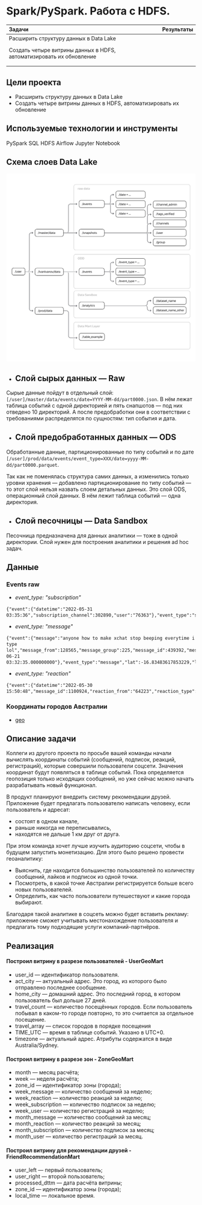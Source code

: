 # Spark/PySpark. Работа с HDFS.


| Задачи                                                                                                                                                                                      | Результаты |
| :------------------------------------------------------------------------------------------------------------------------------------------------------------------------------------------------ | :------------------- |
| Расширить структуру данных в Data Lake<P><P> Создать четыре витрины данных в HDFS, автоматизировать их обновление |                      |

## **Цели проекта**

- Расширить структуру данных в Data Lake
- Создать четыре витрины данных в HDFS, автоматизировать их обновление

## **Используемые технологии и инструменты**

PySpark
SQL
HDFS
Airflow
Jupyter Notebook

## **Схема слоев Data Lake**

![1730561409866](images/README/1730561409866.png)

* ## **Слой сырых данных — Raw**

Сырые данные пойдут в отдельный слой: `[/user]/master/data/events/date=YYYY-MM-dd/part0000.json`. В нём лежат таблица событий с одной директорией и пять снапшотов — под них отведено 10 директорий. А после предобработки они в соответствии с требованиями распределятся по сущностям: тип события и дата.

* ## **Слой предобработанных данных — ODS**

Обработанные данные, партиционированные по типу событий и по дате `[/user]/prod/data/events/event_type=XXX/date=yyyy-MM-dd/part0000.parquet`.

Так как не поменялась структура самих данных, а изменились только уровни хранения — добавлено партиционирование по типу событий — то этот слой нельзя назвать слоем детальных данных. Это слой ODS, операционный слой данных. В нём лежит таблица событий — одна директория.

* ## **Слой песочницы — Data Sandbox**

Песочница предназначена для данных аналитики — тоже в одной директории. Слой нужен для построения аналитики и решения ad hoc задач.

## Данные

### **Events raw**

* *event_type: "subscription"*

```
{"event":{"datetime":"2022-05-31 03:35:36","subscription_channel":302890,"user":"76363"},"event_type":"subscription"}
```

* *event_type: "message"*

```
{"event":{"message":"anyone how to make xchat stop beeping everytime i type lol","message_from":128565,"message_group":225,"message_id":439392,"message_to":149488,"message_ts":"2021-06-21 03:32:35.000000000"},"event_type":"message","lat":-16.83483617853229,"lon":146.36631113463545}
```

* *event_type: "reaction"*

```
{"event":{"datetime":"2022-05-30 15:50:48","message_id":1100924,"reaction_from":"64223","reaction_type":"like"},"event_type":"reaction"}
```

### Координаты городов Австралии

* [geo](geo.csv)

## Описание задачи

Коллеги из другого проекта по просьбе вашей команды начали вычислять координаты событий (сообщений, подписок, реакций, регистраций), которые совершили пользователи соцсети. Значения координат будут появляться в таблице событий. Пока определяется геопозиция только исходящих сообщений, но уже сейчас можно начать разрабатывать новый функционал.

В продукт планируют внедрить систему рекомендации друзей. Приложение будет предлагать пользователю написать человеку, если пользователь и адресат:

* состоят в одном канале,
* раньше никогда не переписывались,
* находятся не дальше 1 км друг от друга.

При этом команда хочет лучше изучить аудиторию соцсети, чтобы в будущем запустить монетизацию. Для этого было решено провести геоаналитику:

* Выяснить, где находится большинство пользователей по количеству сообщений, лайков и подписок из одной точки.
* Посмотреть, в какой точке Австралии регистрируется больше всего новых пользователей.
* Определить, как часто пользователи путешествуют и какие города выбирают.

Благодаря такой аналитике в соцсеть можно будет вставить рекламу: приложение сможет учитывать местонахождение пользователя и предлагать тому подходящие услуги компаний-партнёров.

## Реализация

#### **Построил витрину в разрезе пользователей - UserGeoMart**

* user\_id — идентификатор пользователя.
* act\_city — актуальный адрес. Это город, из которого было отправлено последнее сообщение.
* home\_city — домашний адрес. Это последний город, в котором пользователь был дольше 27 дней.
* travel\_count  — количество посещённых городов. Если пользователь побывал в каком-то      городе повторно, то это считается за отдельное посещение.
* travel\_array  — список городов в порядке посещения
* TIME\_UTC  — время в таблице событий. Указано в UTC+0.
* timezone  — актуальный адрес. Атрибуты содержатся в виде Australia/Sydney.

#### **Построил витрину в разрезе зон - ZoneGeoMart**

* month — месяц расчёта;
* week  — неделя расчёта;
* zone\_id  — идентификатор зоны (города);
* week\_message  — количество сообщений за неделю;
* week\_reaction  — количество реакций за неделю;
* week\_subscription  — количество подписок за неделю;
* week\_user  — количество регистраций за неделю;
* month\_message  — количество сообщений за месяц;
* month\_reaction   — количество реакций за месяц;
* month\_subscription  — количество подписок за месяц;
* month\_user  — количество регистраций за месяц.

#### **Построил витрину для рекомендации друзей - FriendRecommendationMart**

* user\_left — первый пользователь;
* user\_right  — второй пользователь;
* processed\_dttm — дата расчёта витрины;
* zone\_id  — идентификатор зоны (города);
* local\_time  — локальное время.

